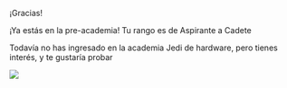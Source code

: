 ¡Gracias!

¡Ya estás en la pre-academia! 
Tu rango es de Aspirante a Cadete

Todavía no has ingresado en la academia Jedi de hardware, pero tienes interés, y te gustaría probar

![](https://github.com/Obijuan/digital-electronics-with-open-FPGAs-tutorial/raw/master/rangos/png/01-Aspirante-cadete.png)


